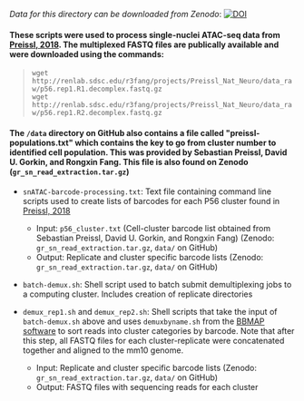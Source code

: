 *Data for this directory can be downloaded from Zenodo*:
[![DOI](https://zenodo.org/badge/DOI/10.5281/zenodo.3253180.svg)](https://doi.org/10.5281/zenodo.3253180)

#### These scripts were used to process single-nuclei ATAC-seq data from [Preissl, 2018](https://www.nature.com/articles/s41593-018-0079-3). The multiplexed FASTQ files are publically available and were downloaded using the commands:  
> `wget http://renlab.sdsc.edu/r3fang/projects/Preissl_Nat_Neuro/data_raw/p56.rep1.R1.decomplex.fastq.gz`  
> `wget http://renlab.sdsc.edu/r3fang/projects/Preissl_Nat_Neuro/data_raw/p56.rep1.R2.decomplex.fastq.gz`  

#### The `/data` directory on GitHub also contains a file called "preissl-populations.txt" which contains the key to go from cluster number to identified cell population. This was provided by Sebastian Preissl, David U. Gorkin, and Rongxin Fang. This file is also found on Zenodo (`gr_sn_read_extraction.tar.gz`)

- `snATAC-barcode-processing.txt`: Text file containing command line scripts used to create lists of barcodes for each P56 cluster found in [Preissl, 2018](https://www.nature.com/articles/s41593-018-0079-3)
	- Input: `p56_cluster.txt` (Cell-cluster barcode list obtained from Sebastian Preissl, David U. Gorkin, and Rongxin Fang) (Zenodo: `gr_sn_read_extraction.tar.gz`, `data/` on GitHub)
	- Output: Replicate and cluster specific barcode lists (Zenodo: `gr_sn_read_extraction.tar.gz`, `data/` on GitHub)

- `batch-demux.sh`: Shell script used to batch submit demultiplexing jobs to a computing cluster. Includes creation of replicate directories

- `demux_rep1.sh` and `demux_rep2.sh`: Shell scripts that take the input of `batch-demux.sh` above and uses `demuxbyname.sh` from the [BBMAP software](https://sourceforge.net/projects/bbmap/) to sort reads into cluster categories by barcode. Note that after this step, all FASTQ files for each cluster-replicate were concatenated together and aligned to the mm10 genome.
	- Input: Replicate and cluster specific barcode lists (Zenodo: `gr_sn_read_extraction.tar.gz`, `data/` on GitHub)
	- Output: FASTQ files with sequencing reads for each cluster
